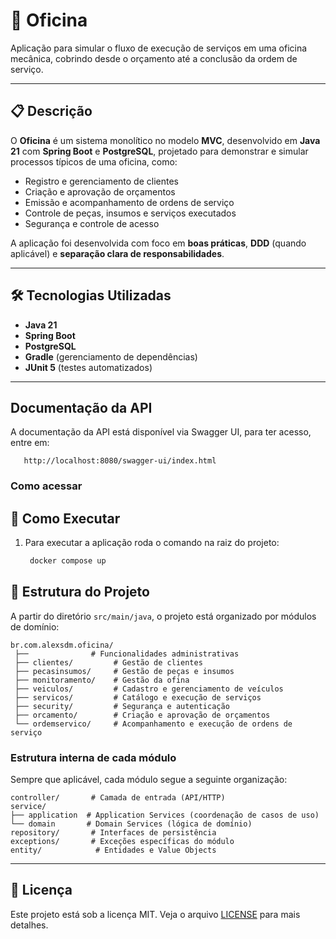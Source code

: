 # 🚗 Oficina

Aplicação para simular o fluxo de execução de serviços em uma oficina mecânica, cobrindo desde o orçamento até a conclusão da ordem de serviço.

---

## 📋 Descrição

O **Oficina** é um sistema monolítico no modelo **MVC**, desenvolvido em **Java 21** com **Spring Boot** e **PostgreSQL**, projetado para demonstrar e simular processos típicos de uma oficina, como:

- Registro e gerenciamento de clientes
- Criação e aprovação de orçamentos
- Emissão e acompanhamento de ordens de serviço
- Controle de peças, insumos e serviços executados
- Segurança e controle de acesso

A aplicação foi desenvolvida com foco em **boas práticas**, **DDD** (quando aplicável) e **separação clara de responsabilidades**.

---

## 🛠️ Tecnologias Utilizadas

- **Java 21**
- **Spring Boot**
- **PostgreSQL**
- **Gradle** (gerenciamento de dependências)
- **JUnit 5** (testes automatizados)


---

## Documentação da API

A documentação da API está disponível via Swagger UI, para ter acesso, entre em:
 ```
    http://localhost:8080/swagger-ui/index.html
 ```


### Como acessar
## 🚀 Como Executar

1. Para executar a aplicação roda o comando na raiz do projeto:

   ```bash
    docker compose up
   ```


## 📂 Estrutura do Projeto

A partir do diretório `src/main/java`, o projeto está organizado por módulos de domínio:

```text
br.com.alexsdm.oficina/
 ├──              # Funcionalidades administrativas
 ├── clientes/         # Gestão de clientes
 ├── pecasinsumos/     # Gestão de peças e insumos
 ├── monitoramento/    # Gestão da ofina
 ├── veiculos/         # Cadastro e gerenciamento de veículos
 ├── servicos/         # Catálogo e execução de serviços
 ├── security/         # Segurança e autenticação
 ├── orcamento/        # Criação e aprovação de orçamentos
 └── ordemservico/     # Acompanhamento e execução de ordens de serviço
 ```



### Estrutura interna de cada módulo

Sempre que aplicável, cada módulo segue a seguinte organização:
```text
controller/       # Camada de entrada (API/HTTP)
service/
├── application  # Application Services (coordenação de casos de uso)
└── domain       # Domain Services (lógica de domínio)
repository/       # Interfaces de persistência
exceptions/       # Exceções específicas do módulo
entity/            # Entidades e Value Objects

```



---
## 📜 Licença

Este projeto está sob a licença MIT. Veja o arquivo [LICENSE](LICENSE) para mais detalhes.

